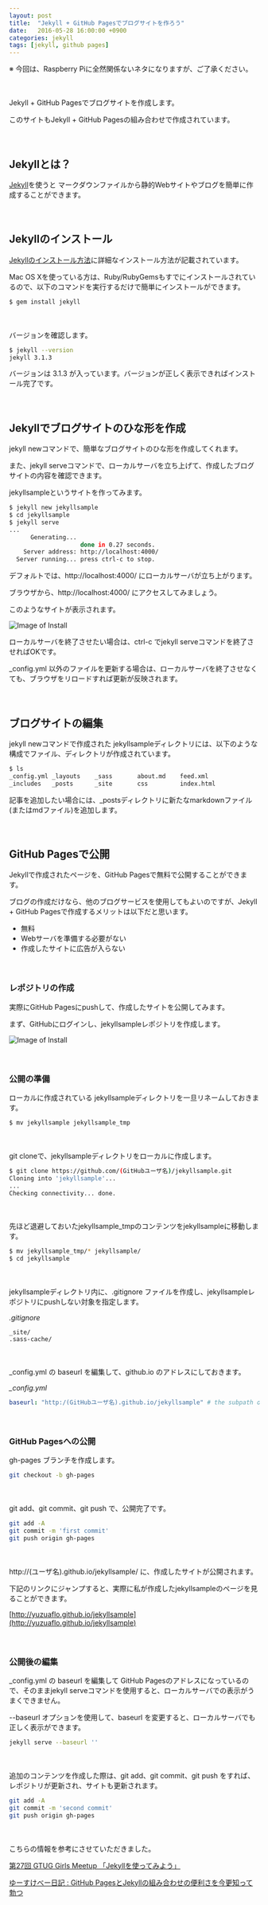 ```yaml
---
layout: post
title:  "Jekyll + GitHub Pagesでブログサイトを作ろう"
date:   2016-05-28 16:00:00 +0900
categories: jekyll
tags: [jekyll, github pages]
---
```

※ 今回は、Raspberry Piに全然関係ないネタになりますが、ご了承ください。

　

Jekyll + GitHub Pagesでブログサイトを作成します。

このサイトもJekyll + GitHub Pagesの組み合わせで作成されています。

　

## Jekyllとは？
[Jekyll](http://jekyllrb-ja.github.io/)を使うと
マークダウンファイルから静的Webサイトやブログを簡単に作成することができます。

　

## Jekyllのインストール
[Jekyllのインストール方法](http://jekyllrb-ja.github.io/docs/installation/)に詳細なインストール方法が記載されています。

Mac OS Xを使っている方は、Ruby/RubyGemsもすでにインストールされているので、以下のコマンドを実行するだけで簡単にインストールができます。

```bash
$ gem install jekyll
```

　

バージョンを確認します。

```bash
$ jekyll --version
jekyll 3.1.3
```

バージョンは 3.1.3 が入っています。バージョンが正しく表示できればインストール完了です。

　

## Jekyllでブログサイトのひな形を作成
jekyll newコマンドで、簡単なブログサイトのひな形を作成してくれます。

また、jekyll serveコマンドで、ローカルサーバを立ち上げて、作成したブログサイトの内容を確認できます。

jekyllsampleというサイトを作ってみます。

```bash
$ jekyll new jekyllsample
$ cd jekyllsample
$ jekyll serve
...
      Generating... 
                    done in 0.27 seconds.
    Server address: http://localhost:4000/
  Server running... press ctrl-c to stop.
```

デフォルトでは、http://localhost:4000/ にローカルサーバが立ち上がります。

ブラウザから、http://localhost:4000/ にアクセスしてみましょう。

このようなサイトが表示されます。

![Image of Install]({{site.baseurl}}/images/jekyllsample_001.png)

ローカルサーバを終了させたい場合は、ctrl-c でjekyll serveコマンドを終了させればOKです。

_config.yml 以外のファイルを更新する場合は、ローカルサーバを終了させなくても、ブラウザをリロードすれば更新が反映されます。

　

## ブログサイトの編集

jekyll newコマンドで作成された jekyllsampleディレクトリには、以下のような構成でファイル、ディレクトリが作成されています。

```bash
$ ls
_config.yml _layouts    _sass       about.md    feed.xml
_includes   _posts      _site       css         index.html
```

記事を追加したい場合には、_postsディレクトリに新たなmarkdownファイル(またはmdファイル)を追加します。

　

## GitHub Pagesで公開

Jekyllで作成されたページを、GitHub Pagesで無料で公開することができます。

ブログの作成だけなら、他のブログサービスを使用してもよいのですが、Jekyll + GitHub Pagesで作成するメリットは以下だと思います。

* 無料
* Webサーバを準備する必要がない
* 作成したサイトに広告が入らない

　

### レポジトリの作成

実際にGitHub Pagesにpushして、作成したサイトを公開してみます。

まず、GitHubにログインし、jekyllsampleレポジトリを作成します。

![Image of Install]({{site.baseurl}}/images/jekyllsample_002.png)

　

### 公開の準備

ローカルに作成されている jekyllsampleディレクトリを一旦リネームしておきます。

```bash
$ mv jekyllsample jekyllsample_tmp
```

　

git cloneで、jekyllsampleディレクトリをローカルに作成します。

```bash
$ git clone https://github.com/(GitHubユーザ名)/jekyllsample.git
Cloning into 'jekyllsample'...
...
Checking connectivity... done.
```

　

先ほど退避しておいたjekyllsample_tmpのコンテンツをjekyllsampleに移動します。

```bash
$ mv jekyllsample_tmp/* jekyllsample/
$ cd jekyllsample
```

　

jekyllsampleディレクトリ内に、.gitignore ファイルを作成し、jekyllsampleレポジトリにpushしない対象を指定します。

_.gitignore_

```
_site/
.sass-cache/
```

　

_config.yml の baseurl を編集して、github.io のアドレスにしておきます。

_\_config.yml_

```yml
baseurl: "http:/(GitHubユーザ名).github.io/jekyllsample" # the subpath of your site, e.g. /blog
```

　

### GitHub Pagesへの公開

gh-pages ブランチを作成します。

```bash
git checkout -b gh-pages
```

　

git add、git commit、git push で、公開完了です。

```bash
git add -A
git commit -m 'first commit'
git push origin gh-pages
```

　

http://(ユーザ名).github.io/jekyllsample/ に、作成したサイトが公開されます。

下記のリンクにジャンプすると、実際に私が作成したjekyllsampleのページを見ることができます。

[http://yuzuaflo.github.io/jekyllsample](http://yuzuaflo.github.io/jekyllsample)

　

### 公開後の編集

_config.yml の baseurl を編集して GitHub Pagesのアドレスになっているので、そのままjekyll serveコマンドを使用すると、ローカルサーバでの表示がうまくできません。

--baseurl オプションを使用して、baseurl を変更すると、ローカルサーバでも正しく表示ができます。

```bash
jekyll serve --baseurl ''
```

　

追加のコンテンツを作成した際は、git add、git commit、git push をすれば、レポジトリが更新され、サイトも更新されます。

```bash
git add -A
git commit -m 'second commit'
git push origin gh-pages
```

　

こちらの情報を参考にさせていただきました。

[第27回 GTUG Girls Meetup 「Jekyllを使ってみよう」](https://github.com/yanzm/GTUGGirlsJekyll)

 [ゆーすけべー日記 : GitHub PagesとJekyllの組み合わせの便利さを今更知って勃つ](http://blog.yusuke.be/entry/2015/11/19/101509)

